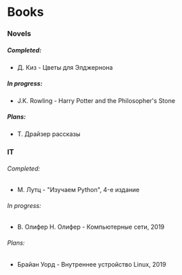 # Books
### Novels
##### Completed:
- Д. Киз - Цветы для Элджернона

##### In progress:
- J.K. Rowling - Harry Potter and the Philosopher's Stone

##### Plans:
- Т. Драйзер рассказы


### IT
###### Completed:
- М. Лутц - "Изучаем Python", 4-е издание

###### In progress:
- В. Олифер Н. Олифер - Компьютерные сети, 2019

###### Plans:
- Брайан Уорд - Внутреннее устройство Linux, 2019